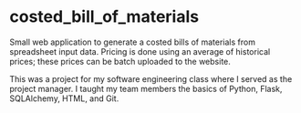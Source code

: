 # costed_bill_of_materials

Small web application to generate a costed bills of materials from spreadsheet input data. Pricing is done using an average of historical prices; these prices can be batch uploaded to the website. 

This was a project for my software engineering class where I served as the project manager. I taught my team members the basics of Python, Flask, SQLAlchemy, HTML, and Git.

